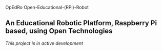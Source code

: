 OpEdRo Open-Educational-(RPi)-Robot

An Educational Robotic Platform, Raspberry Pi based, using Open Technologies
---
*This project is in active development*

